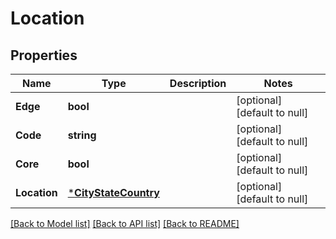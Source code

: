 # Location

## Properties
Name | Type | Description | Notes
------------ | ------------- | ------------- | -------------
**Edge** | **bool** |  | [optional] [default to null]
**Code** | **string** |  | [optional] [default to null]
**Core** | **bool** |  | [optional] [default to null]
**Location** | [***CityStateCountry**](CityStateCountry.md) |  | [optional] [default to null]

[[Back to Model list]](../README.md#documentation-for-models) [[Back to API list]](../README.md#documentation-for-api-endpoints) [[Back to README]](../README.md)



